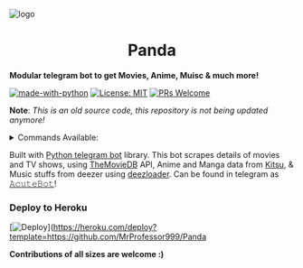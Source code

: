 ![logo](https://telegra.ph/file/dd7c2608543eea5afffc6.jpg)
<h1 align="center">Panda</h1>

<b>Modular telegram bot to get Movies, Anime, Muisc & much more!</b>



[![made-with-python](https://img.shields.io/badge/Made%20with-Python-1f425f.svg)](https://www.python.org/)
[![License: MIT](https://img.shields.io/badge/License-MIT-yellow.svg)](https://opensource.org/licenses/MIT)
[![PRs Welcome](https://img.shields.io/badge/PRs-welcome-brightgreen.svg?style=flat-square)](http://makeapullrequest.com)

<b>Note</b>: <i>This is an old source code, this repository is not being updated anymore!</i>
<details>
  <summary>Commands Available: </summary>

<pre>/start</pre>: Cool command to check if bot is working.
<pre>/tvshows</pre>: Gets you tv shows details.
<pre>/movies</pre>: Gets you movie details.
<pre>/anime</pre>: Gets your favorite anime details.
<pre>/manga</pre>: Gets you info about your favorite manga titles
<pre>/lyrics</pre>: Get lyrics of your favourite songs :)
<pre>/music</pre>: Download your favourite songs in FLAC & 320kbs quality!
<pre>/nowplaying</pre>: Flex your currently playing song in spotify.
<pre>watchlist</pre>: Get your saved watchlist :D
<pre>subtitle</pre>: Download subtitles for your favourite anime & movies
<pre>/reddit</pre>: Fun command to get memes scraped from reddit.
<pre>/cancel</pre>: Cancels the current ongoing task.
</details>

Built with [Python telegram bot](https://github.com/python-telegram-bot/python-telegram-bot) library.
This bot scrapes details of movies and TV shows, using [TheMovieDB](https://developers.themoviedb.org) API, Anime and 
Manga data from [Kitsu](https://kitsu.io/explore/anime), &
Music stuffs from deezer using [deezloader](https://github.com/An0nimia/deezloader).
Can be found in telegram as [𝙰𝚌𝚞𝚝𝚎𝙱𝚘𝚝](https://t.me/acutebot)!

### Deploy to Heroku

[![Deploy](https://www.herokucdn.com/deploy/button.svg)](https://heroku.com/deploy?template=https://github.com/MrProfessor999/Panda


<b>Contributions of all sizes are welcome :)</b>
